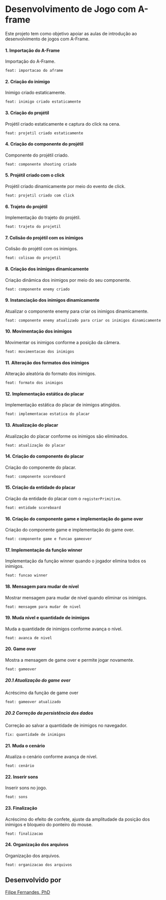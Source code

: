 # Desenvolvimento de Jogo com A-frame
Este projeto tem como objetivo apoiar as aulas de introdução ao desenvolvimento de jogos com A-Frame.

#### 1. Importação do A-Frame

Importação do A-Frame. 

`feat: importacao do aframe`

#### 2. Criação do inimigo

Inimigo criado estaticamente.

`feat: inimigo criado estaticamente`

#### 3. Criação do projétil

Projétil criado estaticamente e captura do click na cena.

`feat: projetil criado estaticamente`

#### 4. Criação do componente do projétil

Componente do projétil criado.

`feat: componente shooting criado`

#### 5. Projétil criado com o click

Projétil criado dinamicamente por meio do evento de click.

`feat: projetil criado com click`

#### 6. Trajeto do projétil

Implementação do trajeto do projétil.

`feat: trajeto do projetil`

#### 7. Colisão do projétil com os inimigos

Colisão do projétil com os inimigos.

`feat: colisao do projetil`

#### 8. Criação dos inimigos dinamicamente

Criação dinâmica dos inimigos por meio do seu componente.

`feat: componente enemy criado`

#### 9. Instanciação dos inimigos dinamicamente

Atualizar o componente enemy para criar os inimigos dinamicamente.

`feat: componente enemy atualizado para criar os inimigos dinamicamente`

#### 10. Movimentação dos inimigos

Movimentar os inimigos conforme a posição da câmera.

`feat: movimentacao dos inimigos`

#### 11. Alteração dos formatos dos inimigos

Alteração aleatória do formato dos inimigos.

`feat: formato dos inimigos`

#### 12. Implementação estática do placar

Implementação estática do placar de inimigos atingidos.

`feat: implementacao estatica do placar`

#### 13. Atualização do placar

Atualização do placar conforme os inimigos são eliminados.

`feat: atualização do placar`

#### 14. Criação do componente do placar

Criação do componente do placar.

`feat: componente scoreboard`

#### 15. Criação da entidade do placar

Criação da entidade do placar com o `registerPrimitive`.

`feat: entidade scoreboard`

#### 16. Criação do componente game e implementação do game over

Criação do componente game e implementação do game over.

`feat: componente game e funcao gameover`

#### 17. Implementação da função winner

Implementação da função winner quando o jogador elimina todos os inimigos. 

`feat: funcao winner`

#### 18. Mensagem para mudar de nível

Mostrar mensagem para mudar de nível quando eliminar os inimigos.

`feat: mensagem para mudar de nivel`

#### 19. Muda nível e quantidade de inimigos

Muda a quantidade de inimigos conforme avança o nível.

`feat: avanca de nivel`

#### 20. Game over

Mostra a mensagem de game over e permite jogar novamente.

`feat: gameover`

##### 20.1 Atualização do game over

Acréscimo da função de game over

`feat: gameover atualizado`

##### 20.2 Correção da persistência dos dados

Correção ao salvar a quantidade de inimigos no navegador.

`fix: quantidade de inimigos`

#### 21. Muda o cenário

Atualiza o cenário conforme avança de nível.

`feat: cenário`

#### 22. Inserir sons

Inserir sons no jogo.

`feat: sons`

#### 23. Finalização

Acréscimo do efeito de confete, ajuste da amplitudade da posição dos inimigos e bloqueio do ponteiro do mouse.

`feat: finalizacao`

#### 24. Organização dos arquivos

Organização dos arquivos.

`feat: organizacao dos arquivos`

## Desenvolvido por
[Filipe Fernandes, PhD](https://filipefernandesphd.com/)
